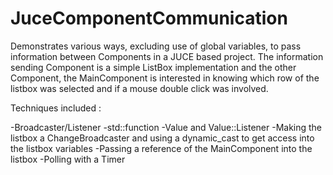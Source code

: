 # JuceComponentCommunication
Demonstrates various ways, excluding use of global variables, to pass information between Components in a JUCE based project. 
The information sending Component is a simple ListBox implementation and the other Component, the MainComponent is interested in knowing 
which row of the listbox was selected and if a mouse double click was involved.

Techniques included :

-Broadcaster/Listener
-std::function
-Value and Value::Listener
-Making the listbox a ChangeBroadcaster and using a dynamic_cast to get access into the listbox variables
-Passing a reference of the MainComponent into the listbox
-Polling with a Timer
